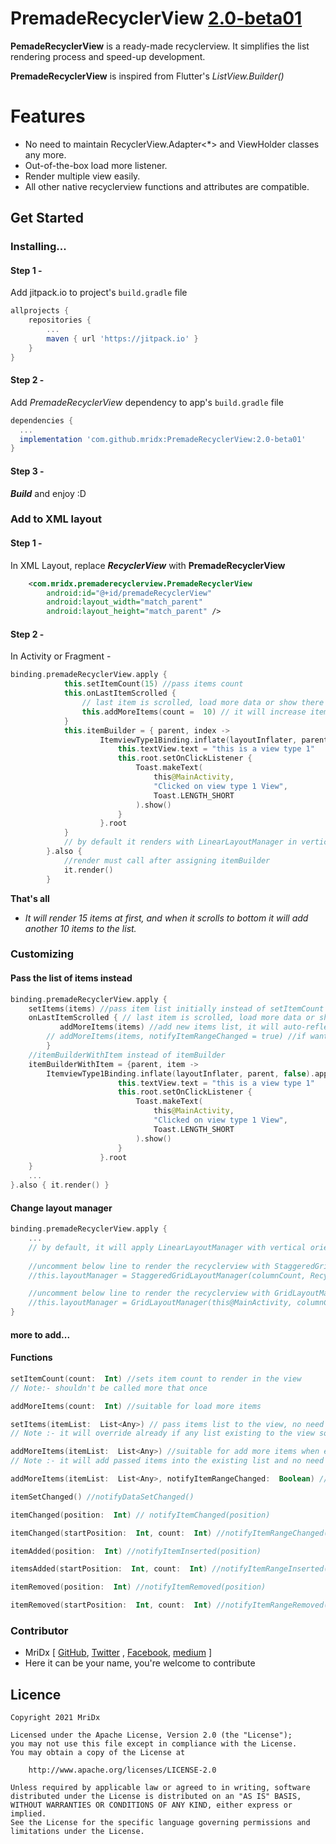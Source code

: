 # PremadeRecyclerView [2.0-beta01](https://github.com/MriDx/PremadeRecyclerView/releases/tag/2.0-beta01)

**PemadeRecyclerView** is a ready-made recyclerview. It simplifies the list rendering process and speed-up development.

**PremadeRecyclerView** is inspired from Flutter's *ListView.Builder()*





# Features

 - No need to maintain RecyclerView.Adapter<*> and ViewHolder classes any more.
 - Out-of-the-box load more listener.
 - Render multiple view easily.
 - All other native recyclerview functions and attributes are compatible.

## Get Started

### Installing...

#### Step 1 - 
Add jitpack.io to project's `build.gradle` file
```gradle
allprojects {
	repositories {
		...
		maven { url 'https://jitpack.io' }
	}
}
```

#### Step 2 -
Add *PremadeRecyclerView* dependency to app's `build.gradle` file
```gradle
dependencies {
  ...
  implementation 'com.github.mridx:PremadeRecyclerView:2.0-beta01'
}
```

#### Step 3 -
***Build*** and enjoy :D 


### Add to XML layout

#### Step 1 -
In XML Layout, replace ***RecyclerView*** with **PremadeRecyclerView** 
```XML
	<com.mridx.premaderecyclerview.PremadeRecyclerView
        android:id="@+id/premadeRecyclerView"
        android:layout_width="match_parent"
        android:layout_height="match_parent" />
```

#### Step 2 -
In Activity or Fragment -
```kotlin
binding.premadeRecyclerView.apply {
            this.setItemCount(15) //pass items count
            this.onLastItemScrolled {
                // last item is scrolled, load more data or show there's no more new data :D
                this.addMoreItems(count =  10) // it will increase item count by the passed value
            }
            this.itemBuilder = { parent, index ->
                    ItemviewType1Binding.inflate(layoutInflater, parent, false).apply {
                        this.textView.text = "this is a view type 1"
                        this.root.setOnClickListener {
                            Toast.makeText(
                                this@MainActivity,
                                "Clicked on view type 1 View",
                                Toast.LENGTH_SHORT
                            ).show()
                        }
                    }.root
            }
            // by default it renders with LinearLayoutManager in vertical orientation
        }.also {
            //render must call after assigning itemBuilder
            it.render()
        }
   ```
   **That's all**
   * *It will render 15 items at first, and when it scrolls to bottom it will add another 10 items to the list.*

### Customizing
#### Pass the list of items instead
```kotlin
binding.premadeRecyclerView.apply {
	setItems(items) //pass item list initially instead of setItemCount
	onLastItemScrolled { // last item is scrolled, load more data or show there's no more new data :D
           addMoreItems(items) //add new items list, it will auto-reflect
		// addMoreItems(items, notifyItemRangeChanged = true) //if want itemRangeChanged to be work on newly added items
		}
	//itemBuilderWithItem instead of itemBuilder
	itemBuilderWithItem = {parent, item -> 
		ItemviewType1Binding.inflate(layoutInflater, parent, false).apply {
                        this.textView.text = "this is a view type 1"
                        this.root.setOnClickListener {
                            Toast.makeText(
                                this@MainActivity,
                                "Clicked on view type 1 View",
                                Toast.LENGTH_SHORT
                            ).show()
                        }
                    }.root
	}
	...
}.also { it.render() }
```

#### Change layout manager
```kotlin
binding.premadeRecyclerView.apply {
	...
	// by default, it will apply LinearLayoutManager with vertical orientation
	
	//uncomment below line to render the recyclerview with StaggeredGridLayoutManager
    //this.layoutManager = StaggeredGridLayoutManager(columnCount, RecyclerView.VERTICAL)

    //uncomment below line to render the recyclerview with GridLayoutManager
    //this.layoutManager = GridLayoutManager(this@MainActivity, columnCount)
}
```

#### more to add...


#### Functions
```kotlin
setItemCount(count:  Int) //sets item count to render in the view
// Note:- shouldn't be called more that once
```
```kotlin
addMoreItems(count:  Int) //suitable for load more items 
```
```kotlin
setItems(itemList:  List<Any>) // pass items list to the view, no need to maintain list locally anymore
// Note :- it will override already if any list existing to the view so call only once.
```
```kotlin
addMoreItems(itemList:  List<Any>) //suitable for add more items when exsiting are scrolled already
// Note :- it will add passed items into the existing list and no need to call notifyDataSetChanged manually
```
```kotlin 
addMoreItems(itemList:  List<Any>, notifyItemRangeChanged:  Boolean) //passing true as notifyItemRangeChanged will show itemRangeChanged animation automatically, no need to notify manually
```
```kotlin
itemSetChanged() //notifyDataSetChanged()

itemChanged(position:  Int) // notifyItemChanged(position)

itemChanged(startPosition:  Int, count:  Int) //notifyItemRangeChanged(startPosition, count)

itemAdded(position:  Int) //notifyItemInserted(position)

itemsAdded(startPosition:  Int, count:  Int) //notifyItemRangeInserted(startPosition, count)

itemRemoved(position:  Int) //notifyItemRemoved(position)

itemRemoved(startPosition:  Int, count:  Int) //notifyItemRangeRemoved(startPosition, count)
```


### Contributor

 - MriDx [ [GitHub](https://github.com/mridx), [Twitter](https://twitter.com/mridulbaishya2) , [Facebook](https://facebook.com/mridx), [medium](https://mridx.medium.com) ]
 - Here it can be your name, you're welcome to contribute


## Licence

```
Copyright 2021 MriDx

Licensed under the Apache License, Version 2.0 (the "License");
you may not use this file except in compliance with the License.
You may obtain a copy of the License at

    http://www.apache.org/licenses/LICENSE-2.0

Unless required by applicable law or agreed to in writing, software
distributed under the License is distributed on an "AS IS" BASIS,
WITHOUT WARRANTIES OR CONDITIONS OF ANY KIND, either express or implied.
See the License for the specific language governing permissions and
limitations under the License.
```
